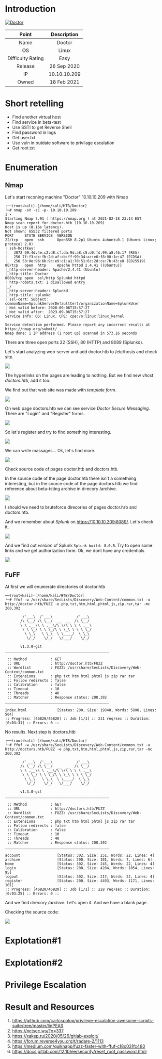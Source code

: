 # Introduction

[![Doctor](https://www.hackthebox.eu/storage/avatars/256280ee1fb4fd4d7610881c209a2b5e.png)](https://app.hackthebox.eu/machines/278)

| Point | Description |
| :------:| :------: |
| Name | Doctor   |
| OS   | Linux  |
| Difficulty Rating| Easy   |
| Release | 26 Sep 2020   |
| IP | 10.10.10.209   |
| Owned | 18 Feb 2021 |

# Short retelling
* Find another virtual host
* Find service in beta-test
* Use SSTI to get Reverse Shell
* Find password in logs
* Get user.txt
* Use vuln in outdate software to privilage escalation
* Get root.txt

# Enumeration

## Nmap

Let's start reconing machine "Doctor" 10.10.10.209 with Nmap

```
┌──(root💀kali)-[/home/kali/HTB/Doctor]
└─# nmap -sV -sC -p- 10.10.10.209                                                                              1 ⨯
Starting Nmap 7.91 ( https://nmap.org ) at 2021-02-18 23:14 EST
Nmap scan report for doctor.htb (10.10.10.209)
Host is up (0.16s latency).
Not shown: 65532 filtered ports
PORT     STATE SERVICE  VERSION
22/tcp   open  ssh      OpenSSH 8.2p1 Ubuntu 4ubuntu0.1 (Ubuntu Linux; protocol 2.0)
| ssh-hostkey: 
|   3072 59:4d:4e:c2:d8:cf:da:9d:a8:c8:d0:fd:99:a8:46:17 (RSA)
|   256 7f:f3:dc:fb:2d:af:cb:ff:99:34:ac:e0:f8:00:1e:47 (ECDSA)
|_  256 53:0e:96:6b:9c:e9:c1:a1:70:51:6c:2d:ce:7b:43:e8 (ED25519)
80/tcp   open  http     Apache httpd 2.4.41 ((Ubuntu))
|_http-server-header: Apache/2.4.41 (Ubuntu)
|_http-title: Doctor
8089/tcp open  ssl/http Splunkd httpd
| http-robots.txt: 1 disallowed entry 
|_/
|_http-server-header: Splunkd
|_http-title: splunkd
| ssl-cert: Subject: commonName=SplunkServerDefaultCert/organizationName=SplunkUser
| Not valid before: 2020-09-06T15:57:27
|_Not valid after:  2023-09-06T15:57:27
Service Info: OS: Linux; CPE: cpe:/o:linux:linux_kernel

Service detection performed. Please report any incorrect results at https://nmap.org/submit/ .
Nmap done: 1 IP address (1 host up) scanned in 573.16 seconds
```

There are three open ports 22 (SSH), 80 (HTTP) and 8089 (Splunkd).

Let's start analyzing web-server and add doctor.htb to /etc/hosts and check site.

![](https://github.com/Pash3nlee/HackTheBox/raw/main/images/d1.PNG)

The hyperlinks on the pages are leading to nothing. But we find new vhost *doctors.htb*, add it too.

We find out that web site was made with *template form*.

![](https://github.com/Pash3nlee/HackTheBox/raw/main/images/d2.PNG)

On web page doctors.htb we can see service *Doctor Secure Messaging*. There are "Login" and "Register" forms.

![](https://github.com/Pash3nlee/HackTheBox/raw/main/images/d3.PNG)

So let's register and try to find something interesting.

![](https://github.com/Pash3nlee/HackTheBox/raw/main/images/d4.PNG)

We can write massages... Ok, let's find more.

![](https://github.com/Pash3nlee/HackTheBox/raw/main/images/d6.PNG)

Check source code of pages doctor.htb and doctors.htb.

In the source code of the page doctor.htb there isn't a somethimg interesting, but in the source code of the page doctors.htb we find reference about beta-tsting archive in direcory /archive.

![](https://github.com/Pash3nlee/HackTheBox/raw/main/images/d5.PNG)

I should we need to bruteforce direcories of pages doctor.hrb and doctors.htb.

And we remember about *Splunk* on https://10.10.10.209:8089/. Let's check it.

![](https://github.com/Pash3nlee/HackTheBox/raw/main/images/d7.PNG)

And we find out *version* of Splunk `Splunk build: 8.0.5`. Try to open some links and we get authorization form.
Ok, we dont have any credentials.

![](https://github.com/Pash3nlee/HackTheBox/raw/main/images/d8.PNG)

## FuFF

At first we will enumerate directories of doctor.htb

```
──(root💀kali)-[/home/kali/HTB/Doctor]
└─# ffuf -w /usr/share/SecLists/Discovery/Web-Content/common.txt -u http://doctor.htb/FUZZ -e php,txt,htm,html,phtml,js,zip,rar,tar -mc 200,302

        /'___\  /'___\           /'___\       
       /\ \__/ /\ \__/  __  __  /\ \__/       
       \ \ ,__\\ \ ,__\/\ \/\ \ \ \ ,__\      
        \ \ \_/ \ \ \_/\ \ \_\ \ \ \ \_/      
         \ \_\   \ \_\  \ \____/  \ \_\       
          \/_/    \/_/   \/___/    \/_/       

       v1.3.0-git
________________________________________________

 :: Method           : GET
 :: URL              : http://doctor.htb/FUZZ
 :: Wordlist         : FUZZ: /usr/share/SecLists/Discovery/Web-Content/common.txt
 :: Extensions       : php txt htm html phtml js zip rar tar 
 :: Follow redirects : false
 :: Calibration      : false
 :: Timeout          : 10
 :: Threads          : 40
 :: Matcher          : Response status: 200,302
________________________________________________

index.html              [Status: 200, Size: 19848, Words: 5808, Lines: 504]
:: Progress: [46820/46820] :: Job [1/1] :: 231 req/sec :: Duration: [0:03:31] :: Errors: 0 ::
```
No results. Next step is doctors.htb

```
┌──(root💀kali)-[/home/kali/HTB/Doctor]
└─# ffuf -w /usr/share/SecLists/Discovery/Web-Content/common.txt -u http://doctors.htb/FUZZ -e php,txt,htm,html,phtml,js,zip,rar,tar -mc 200,302

        /'___\  /'___\           /'___\       
       /\ \__/ /\ \__/  __  __  /\ \__/       
       \ \ ,__\\ \ ,__\/\ \/\ \ \ \ ,__\      
        \ \ \_/ \ \ \_/\ \ \_\ \ \ \ \_/      
         \ \_\   \ \_\  \ \____/  \ \_\       
          \/_/    \/_/   \/___/    \/_/       

       v1.3.0-git
________________________________________________

 :: Method           : GET
 :: URL              : http://doctors.htb/FUZZ
 :: Wordlist         : FUZZ: /usr/share/SecLists/Discovery/Web-Content/common.txt
 :: Extensions       : php txt htm html phtml js zip rar tar 
 :: Follow redirects : false
 :: Calibration      : false
 :: Timeout          : 10
 :: Threads          : 40
 :: Matcher          : Response status: 200,302
________________________________________________

account                 [Status: 302, Size: 251, Words: 22, Lines: 4]
archive                 [Status: 200, Size: 101, Words: 7, Lines: 6]
home                    [Status: 302, Size: 245, Words: 22, Lines: 4]
login                   [Status: 200, Size: 4204, Words: 1054, Lines: 95]
logout                  [Status: 302, Size: 217, Words: 22, Lines: 4]
register                [Status: 200, Size: 4493, Words: 1171, Lines: 101]
:: Progress: [46820/46820] :: Job [1/1] :: 228 req/sec :: Duration: [0:03:25] :: Errors: 0 ::
```

And we find direcory */archive*. Let's open it. And we have a blank page.

Checking the source code:

![](https://github.com/Pash3nlee/HackTheBox/raw/main/images/d9.PNG)

# Explotation#1




# Explotation#2


# Privilege Escalation



# Result and Resources

1. https://github.com/carlospolop/privilege-escalation-awesome-scripts-suite/tree/master/linPEAS
2. https://netsec.ws/?p=337
3. https://xakep.ru/2020/05/26/gitlab-exploit/
4. https://forum.reverse4you.org/t/radare-2/1113
5. https://medium.com/quiknapp/fuzz-faster-with-ffuf-c18c031fc480
6. https://docs.gitlab.com/12.10/ee/security/reset_root_password.html
